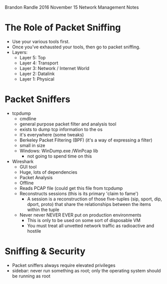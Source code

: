 Brandon Randle
2016 November 15
Network Management Notes

# The Role of Packet Sniffing
* Use your various tools first.
* Once you've exhausted your tools, then go to packet sniffing.
* Layers:
    * Layer 5: Top
    * Layer 4: Transport
    * Layer 3: Network / Internet World
    * Layer 2: Datalink
    * Layer 1: Physical

# Packet Sniffers
* tcpdump
  * cmdline
  * general purpose packet filter and analysis tool
  * exists to dump tcp information to the os
  * it's everywhere (some tweaks)
  * Berkeley Packet Filtering (BPF) (it's a way of expressing a filter)
  * small in size
  * Windows: WinDump.exe /WinPcap lib
    * not going to spend time on this
* Wireshark
  * GUI tool
  * Huge, lots of dependencies
  * Packet Analysis
  * Offline
  * Reads PCAP file (could get this file from tcpdump
  * Reconstructs sessions (this is its primary 'claim to fame')
    * A session is a reconstruction of those five-tuples (sip, sport, dip,\
 dport, proto) that share the relationships between the items within the tuple
  * Never never NEVER EVER put on production environments
    * This is only to be used on some sort of disposable VM
    * You must treat all unvetted network traffic as radioactive and hostile

# Sniffing & Security
* Packet sniffers always require elevated privileges
* sidebar: never run something as root; only the operating system should be
 running as root
